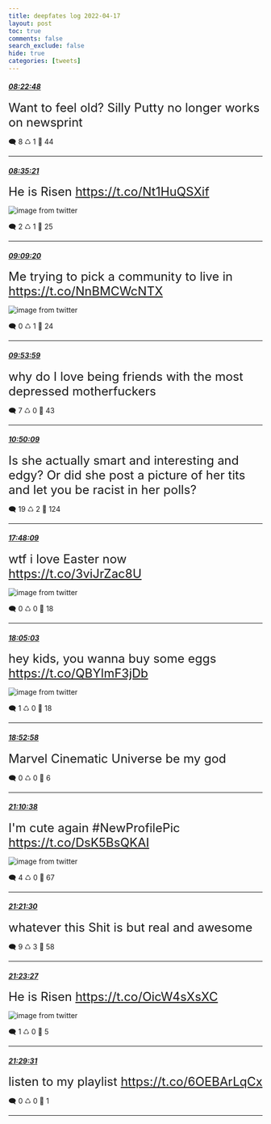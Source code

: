 ```yaml
---
title: deepfates log 2022-04-17
layout: post
toc: true
comments: false
search_exclude: false
hide: true
categories: [tweets]
---
```



#### <a href = "https://twitter.com/deepfates/status/1515697289477689345">*08:22:48*</a>

<font size="5">Want to feel old? Silly Putty no longer works on newsprint</font>



🗨️ 8 ♺ 1 🤍  44   

---
    
#### <a href = "https://twitter.com/deepfates/status/1515700447348244481">*08:35:21*</a>

<font size="5">He is Risen  https://t.co/Nt1HuQSXif</font>

![image from twitter](/images/from_twitter/FQjZgeCXsAU9a71.jpg)


🗨️ 2 ♺ 1 🤍  25   

---
    
#### <a href = "https://twitter.com/deepfates/status/1515709000536502279">*09:09:20*</a>

<font size="5">Me trying to pick a community to live in  https://t.co/NnBMCWcNTX</font>

![image from twitter](/images/from_twitter/FQjhTdWX0AAlVdx.png)


🗨️ 0 ♺ 1 🤍  24   

---
    
#### <a href = "https://twitter.com/deepfates/status/1515720236640751631">*09:53:59*</a>

<font size="5">why do I love being friends with the most depressed motherfuckers</font>



🗨️ 7 ♺ 0 🤍  43   

---
    
#### <a href = "https://twitter.com/deepfates/status/1515734372112113666">*10:50:09*</a>

<font size="5">Is she actually smart and interesting and edgy? Or did she post a picture of her tits and let you be racist in her polls?</font>



🗨️ 19 ♺ 2 🤍  124   

---
    
#### <a href = "https://twitter.com/deepfates/status/1515839563456925701">*17:48:09*</a>

<font size="5">wtf i love Easter now  https://t.co/3viJrZac8U</font>

![image from twitter](/images/from_twitter/FQlYDNNUYAAgujo.jpg)


🗨️ 0 ♺ 0 🤍  18   

---
    
#### <a href = "https://twitter.com/deepfates/status/1515843815520694272">*18:05:03*</a>

<font size="5">hey kids, you wanna buy some eggs  https://t.co/QBYlmF3jDb</font>

![image from twitter](/images/from_twitter/FQlb6iPVIAgd_-8.jpg)


🗨️ 1 ♺ 0 🤍  18   

---
    
#### <a href = "https://twitter.com/deepfates/status/1515855876300566529">*18:52:58*</a>

<font size="5">Marvel Cinematic Universe be my god</font>



🗨️ 0 ♺ 0 🤍  6   

---
    
#### <a href = "https://twitter.com/deepfates/status/1515890517971722240">*21:10:38*</a>

<font size="5">I'm cute again   #NewProfilePic  https://t.co/DsK5BsQKAI</font>

![image from twitter](/images/from_twitter/FQmGZKRXoAIfSLx.jpg)


🗨️ 4 ♺ 0 🤍  67   

---
    
#### <a href = "https://twitter.com/deepfates/status/1515893254465613824">*21:21:30*</a>

<font size="5">whatever this Shit is but real and awesome</font>



🗨️ 9 ♺ 3 🤍  58   

---
    
#### <a href = "https://twitter.com/deepfates/status/1515893745937367044">*21:23:27*</a>

<font size="5">He is Risen  https://t.co/OicW4sXsXC</font>

![image from twitter](/images/from_twitter/FQmJVBSXIAIpWbx.jpg)


🗨️ 1 ♺ 0 🤍  5   

---
    
#### <a href = "https://twitter.com/deepfates/status/1515895273515466756">*21:29:31*</a>

<font size="5">listen to my playlist   https://t.co/6OEBArLqCx</font>



🗨️ 0 ♺ 0 🤍  1   

---
    
            
